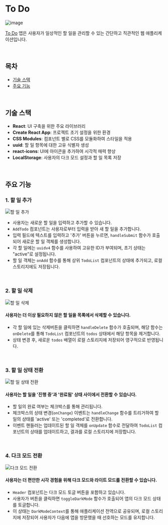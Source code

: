 # To Do
![image](https://github.com/Stilllee/todo/assets/108785772/64c25713-088b-4dbe-9e7b-8919cf4f25b3)
<br>

[To Do](https://wood-todo.netlify.app/) 앱은 사용자가 일상적인 할 일을 관리할 수 있는 간단하고 직관적인 웹 애플리케이션입니다. 

<br>

## 목차
- [기술 스택](#기술-스택)
- [주요 기능](#주요-기능)
<br>

## 기술 스택
- **React**: UI 구축을 위한 주요 라이브러리
- **Create React App**: 프로젝트 초기 설정을 위한 환경
- **CSS Modules**: 컴포넌트 별로 CSS를 모듈화하여 스타일을 적용
- **uuid**: 할 일 항목에 대한 고유 식별자 생성
- **react-icons**: UI에 아이콘을 추가하여 시각적 매력 향상
- **LocalStorage**: 사용자의 다크 모드 설정과 할 일 목록 저장

<br>

## 주요 기능
### 1. 할 일 추가
![할 일 추가](https://github.com/Stilllee/todo/assets/108785772/57132fe1-c2a4-42bb-900d-889ffda2566d)
- 사용자는 새로운 할 일을 입력하고 추가할 수 있습니다.
- `AddTodo` 컴포넌트는 사용자로부터 입력을 받아 새 할 일을 추가합니다.
- 입력 필드에 텍스트를 입력하고 '추가' 버튼을 누르면, `handleSubmit` 함수가 호출되어 새로운 할 일 객체를 생성합니다.
- 각 할 일에는 `uuidv4` 함수를 사용하여 고유한 ID가 부여되며, 초기 상태는 "active"로 설정됩니다.
- 할 일 객체는 `onAdd` 함수를 통해 상위 `TodoList` 컴포넌트의 상태에 추가되고, 로컬 스토리지에도 저장됩니다.

<br>

### 2. 할 일 삭제
![할 일 삭제](https://github.com/Stilllee/todo/assets/108785772/e1b4a4a2-e01f-48da-9cf5-63c1b35b4411)
#### 사용자는 더 이상 필요하지 않은 할 일을 목록에서 삭제할 수 있습니다.
- 각 할 일에 있는 삭제버튼을 클릭하면 `handleDelete` 함수가 호출되며, 해당 함수는 `onDelete`를 통해 `TodoList` 컴포넌트의 `todos` 상태에서 해당 항목을 제거합니다.
- 상태 변경 후, 새로운 `todos` 배열이 로컬 스토리지에 저장되어 영구적으로 반영됩니다.

<br>

### 3. 할 일 상태 전환
![할 일 상태 전환](https://github.com/Stilllee/todo/assets/108785772/21ca812c-c937-4cc9-8c8a-bdccf0740812)
#### 사용자는 할 일을 '진행 중'과 '완료됨' 상태 사이에서 전환할 수 있습니다.
- 할 일의 완료 여부는 체크박스를 통해 관리됩니다.
- 체크박스의 상태 변경(`onChange`) 이벤트는 `handleChange` 함수를 트리거하여 할 일의 상태를 'active' 또는 'completed'로 전환합니다.
- 이벤트 핸들러는 업데이트된 할 일 객체를 `onUpdate` 함수로 전달하여 `TodoList` 컴포넌트의 상태를 업데이트하고, 결과를 로컬 스토리지에 저장합니다.

<br>

### 4. 다크 모드 전환
![다크 모드 전환](https://github.com/Stilllee/todo/assets/108785772/347d7341-fa38-4d6a-a757-b3440e746acd)
#### 사용자는 더 편안한 시각 경험을 위해 다크 모드와 라이트 모드를 전환할 수 있습니다.
- `Header` 컴포넌트는 다크 모드 토글 버튼을 포함하고 있습니다.
- 사용자가 버튼을 클릭하면 `toggleDarkMode` 함수가 호출되어 앱의 다크 모드 상태를 토글합니다.
- 이 상태는 `DarkModeContext`를 통해 애플리케이션 전역으로 공유되며, 로컬 스토리지에 저장되어 사용자가 다음에 앱을 방문했을 때 선호하는 모드를 유지합니다.
